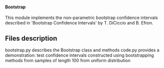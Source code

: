 #### Bootstrap
This module implements the non-parametric bootstrap confidence intervals
described in 'Bootstrap Confidence Intervals' by T. DiCiccio and B. Efron.

## Files description
bootstrap.py describes the Bootstrap class and methods
code.py  provides a demonstration: test confidence intervals constructed using
bootstrapping methods from samples of length 100 from uniform distribution
